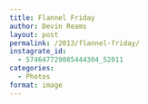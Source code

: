 ```yaml
---
title: Flannel Friday
author: Devin Reams
layout: post
permalink: /2013/flannel-friday/
instagrate_id:
  - 574647729085444304_52011
categories:
  - Photos
format: image
---
```

<!-- This post is created by Instagrate to WordPress, a WordPress Plugin by polevaultweb.com - http://www.polevaultweb.com/plugins/instagrate-to-wordpress/ -->